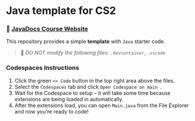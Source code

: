 # Java template for CS2

### 📖 [JavaDocs Course Website](https://coderina.dev/javadocs/)

This repository provides a simple **template** with `Java` starter code.

> 🚨 _DO NOT modify the following files:_ `.devcontainer`, `.vscode`

### Codespaces Instructions
1. Click the green `<> Code` button in the top right area above the files.
2. Select the `Codespaces` tab and click `Open Codespace on main `.
3. Wait for the Codespace to setup – it will take some time because extensions are being loaded in automatically.
4. After the extensions load, you can open `Main.java` from the File Explorer and now you're ready to code!
